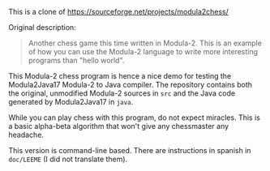 This is a clone of https://sourceforge.net/projects/modula2chess/

Original description:

> Another chess game this time written in Modula-2. This is an example of how you can use the Modula-2 language to write more interesting programs than "hello world".

This Modula-2 chess program is hence a nice demo for testing the Modula2Java17 Modula-2 to Java compiler.
The repository contains both the original, unmodified Modula-2 sources in `src` and the Java code generated by Modula2Java17 in `java`.

While you can play chess with this program, do not expect miracles. This is a basic alpha-beta algorithm that won't give any chessmaster any headache.

This version is command-line based. There are instructions in spanish in `doc/LEEME` (I did not translate them).
